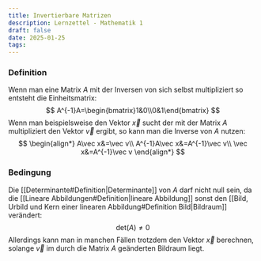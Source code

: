```yaml
---
title: Invertierbare Matrizen
description: Lernzettel - Mathematik 1
draft: false
date: 2025-01-25
tags:
---
```

### Definition
Wenn man eine Matrix $A$ mit der Inversen von sich selbst multipliziert so entsteht die Einheitsmatrix:
$$
A^{-1}A=\begin{bmatrix}1&0\\0&1\end{bmatrix}
$$
Wenn man beispielsweise den Vektor $\vec x$ sucht der mit der Matrix $A$ multipliziert den Vektor $\vec v$ ergibt, so kann man die Inverse von  $A$ nutzen:
$$
\begin{align*}
A\vec x&=\vec v\\
A^{-1}A\vec x&=A^{-1}\vec v\\
\vec x&=A^{-1}\vec v
\end{align*}
$$
### Bedingung
Die [[Determinante#Definition|Determinante]] von $A$ darf nicht null sein, da die [[Lineare Abbildungen#Definition|lineare Abbildung]] sonst den [[Bild, Urbild und Kern einer linearen Abbildung#Definition Bild|Bildraum]] verändert:
$$
\text{det}(A)\not=0
$$
Allerdings kann man in manchen Fällen trotzdem den Vektor $\vec x$ berechnen, solange $\vec v$ im durch die Matrix $A$ geänderten Bildraum liegt.
